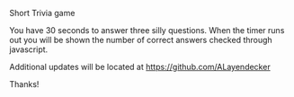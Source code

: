 Short Trivia game

You have 30 seconds to answer three silly questions. When the timer runs out you will be shown the number of correct answers checked through javascript.

Additional updates will be located at https://github.com/ALayendecker

Thanks!
